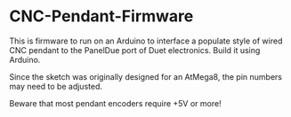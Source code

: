 # CNC-Pendant-Firmware

This is firmware to run on an Arduino to interface a populate style of wired CNC pendant to the PanelDue port of Duet electronics. Build it using Arduino. 

Since the sketch was originally designed for an AtMega8, the pin numbers may need to be adjusted.

Beware that most pendant encoders require +5V or more!
